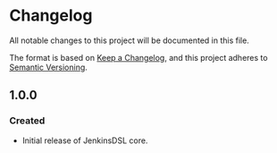 
# Changelog
All notable changes to this project will be documented in this file.

The format is based on [Keep a Changelog](https://keepachangelog.com/en/1.0.0/), and this project adheres to [Semantic Versioning](https://semver.org/spec/v2.0.0.html).


## 1.0.0
### Created
- Initial release of JenkinsDSL core.

[1.0.0]: https://github.com/EliLillyCo/CIRR_JenkinsPipelineLibraries/releases/v1.0.0

